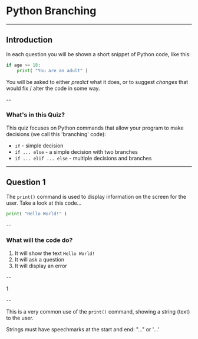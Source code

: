 # Python Branching

---

## Introduction

In each question you will be shown a short snippet of Python code, like this:

```python
if age >= 18:
    print( "You are an adult" )
```

You will be asked to either *predict* what it does, or to suggest  *changes* that would fix / alter the code in some way.

--

### What's in this Quiz?

This quiz focuses on Python commands that allow your program to make decisions (we call this 'branching' code): 

* `if` - simple decision
* `if ... else` - a simple decision with two branches
* `if ... elif ... else` - multiple decisions and branches

---

## Question 1

The `print()` command is used to display information on the screen for the user. Take a look at this code...

```python
print( "Hello World!" )
```

--

### What will the code do?

1. It will show the text `Hello World!`
2. It will ask a question
3. It will display an error

--

1

--

This is a very common use of the `print()` command, showing a string (text) to the user. 

Strings must have speechmarks at the start and end: "..." or '...'

